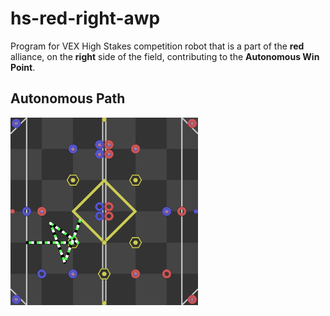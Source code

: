 # hs-red-right-awp
Program for VEX High Stakes competition robot that is a part of the **red** alliance, on the **right** side of the field, contributing to the **Autonomous Win Point**.

## Autonomous Path
<img src=svgs/autonomous.svg width="300" height="300"/>
